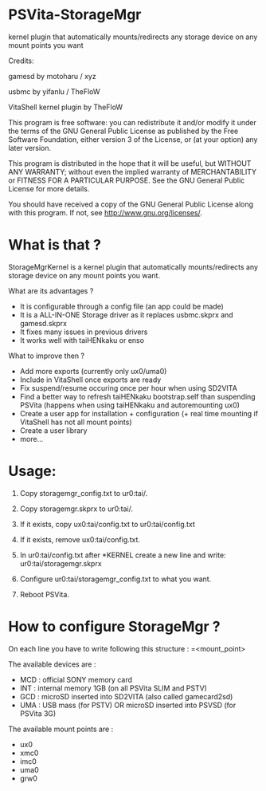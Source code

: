 # PSVita-StorageMgr
kernel plugin that automatically mounts/redirects any storage device on any mount points you want


Credits:

gamesd by motoharu / xyz

usbmc by yifanlu / TheFloW

VitaShell kernel plugin by TheFloW



This program is free software: you can redistribute it and/or modify
it under the terms of the GNU General Public License as published by
the Free Software Foundation, either version 3 of the License, or
(at your option) any later version.

This program is distributed in the hope that it will be useful,
but WITHOUT ANY WARRANTY; without even the implied warranty of
MERCHANTABILITY or FITNESS FOR A PARTICULAR PURPOSE.  See the
GNU General Public License for more details.

You should have received a copy of the GNU General Public License
along with this program.  If not, see <http://www.gnu.org/licenses/>.


# What is that ?

StorageMgrKernel is a kernel plugin that automatically mounts/redirects any storage device on any mount points you want.

What are its advantages ?

- It is configurable through a config file (an app could be made)
- It is a ALL-IN-ONE Storage driver as it replaces usbmc.skprx and gamesd.skprx
- It fixes many issues in previous drivers
- It works well with taiHENkaku or enso

What to improve then ?

- Add more exports (currently only ux0/uma0)
- Include in VitaShell once exports are ready
- Fix suspend/resume occuring once per hour when using SD2VITA
- Find a better way to refresh taiHENkaku bootstrap.self than suspending PSVita (happens when using taiHENkaku and autoremounting ux0)
- Create a user app for installation + configuration (+ real time mounting if VitaShell has not all mount points)
- Create a user library
- more...

# Usage:

1) Copy storagemgr_config.txt to ur0:tai/.

2) Copy storagemgr.skprx to ur0:tai/.

3) If it exists, copy ux0:tai/config.txt to ur0:tai/config.txt

4) If it exists, remove ux0:tai/config.txt.

5) In ur0:tai/config.txt after *KERNEL create a new line and write:
ur0:tai/storagemgr.skprx

6) Configure ur0:tai/storagemgr_config.txt to what you want.

7) Reboot PSVita.


# How to configure StorageMgr ?

On each line you have to write following this structure :
	<device>=<mount_point>

The available devices are :

- MCD : official SONY memory card
- INT : internal memory 1GB (on all PSVita SLIM and PSTV)
- GCD : microSD inserted into SD2VITA (also called gamecard2sd)
- UMA : USB mass (for PSTV) OR microSD inserted into PSVSD (for PSVita 3G)

The available mount points are :

- ux0
- xmc0
- imc0
- uma0
- grw0
